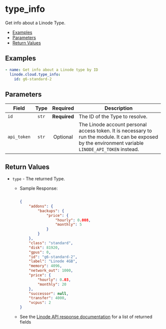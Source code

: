 # type_info

Get info about a Linode Type.

- [Examples](#examples)
- [Parameters](#parameters)
- [Return Values](#return-values)

## Examples

```yaml
- name: Get info about a Linode type by ID
  linode.cloud.type_info:
    id: g6-standard-2
```


## Parameters

| Field     | Type | Required | Description                                                                  |
|-----------|------|----------|------------------------------------------------------------------------------|
| `id` | <center>`str`</center> | <center>**Required**</center> | The ID of the Type to resolve.   |
| `api_token` | <center>`str`</center> | <center>Optional</center> | The Linode account personal access token. It is necessary to run the module. It can be exposed by the environment variable `LINODE_API_TOKEN` instead.   |

## Return Values

- `type` - The returned Type.

    - Sample Response:
        ```json
        
        {
            "addons": {
                "backups": {
                    "price": {
                        "hourly": 0.008,
                        "monthly": 5
                    }
                }
            },
            "class": "standard",
            "disk": 81920,
            "gpus": 0,
            "id": "g6-standard-2",
            "label": "Linode 4GB",
            "memory": 4096,
            "network_out": 1000,
            "price": {
                "hourly": 0.03,
                "monthly": 20
            },
            "successor": null,
            "transfer": 4000,
            "vcpus": 2
        }
        ```
    - See the [Linode API response documentation](https://www.linode.com/docs/api/linode-types/#type-view) for a list of returned fields


